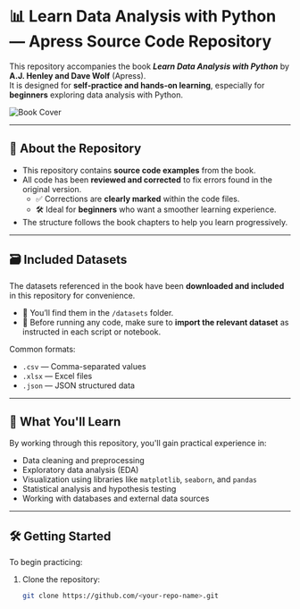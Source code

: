 # 📊 Learn Data Analysis with Python — Apress Source Code Repository

This repository accompanies the book **_Learn Data Analysis with Python_** by **A.J. Henley and Dave Wolf** (Apress).  
It is designed for **self-practice and hands-on learning**, especially for **beginners** exploring data analysis with Python.

![Book Cover](https://github.com/user-attachments/assets/a01f779f-3d93-467d-bbfe-6d8a352ebdb0)

---

## 📘 About the Repository

- This repository contains **source code examples** from the book.
- All code has been **reviewed and corrected** to fix errors found in the original version.
  - ✅ Corrections are **clearly marked** within the code files.
  - 🛠️ Ideal for **beginners** who want a smoother learning experience.
- The structure follows the book chapters to help you learn progressively.

---

## 🗃️ Included Datasets

The datasets referenced in the book have been **downloaded and included** in this repository for convenience.

- 📂 You’ll find them in the `/datasets` folder.
- 📌 Before running any code, make sure to **import the relevant dataset** as instructed in each script or notebook.

Common formats:
- `.csv` — Comma-separated values
- `.xlsx` — Excel files
- `.json` — JSON structured data

---

## 🧠 What You'll Learn

By working through this repository, you'll gain practical experience in:

- Data cleaning and preprocessing
- Exploratory data analysis (EDA)
- Visualization using libraries like `matplotlib`, `seaborn`, and `pandas`
- Statistical analysis and hypothesis testing
- Working with databases and external data sources

---

## 🛠️ Getting Started

To begin practicing:

1. Clone the repository:
   ```bash
   git clone https://github.com/<your-repo-name>.git
